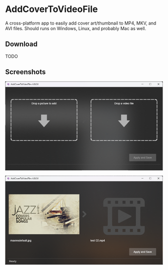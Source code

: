 # AddCoverToVideoFile
A cross-platform app to easily add cover art/thumbnail to MP4, MKV, and AVI files. Should runs on Windows, Linux, and probably Mac as well.

## Download
TODO

## Screenshots

![AddCoverToVideoFile](https://github.com/torum/AddCoverToVideoFile/blob/main/files/screenshots/screenshots1.png?raw=true)

![AddCoverToVideoFile](https://github.com/torum/AddCoverToVideoFile/blob/main/files/screenshots/screenshots2.png?raw=true)
